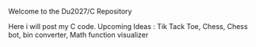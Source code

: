 Welcome to the Du2027/C Repository

Here i will post my C code.
Upcoming Ideas : Tik Tack Toe, Chess, Chess bot, bin converter, Math function visualizer
